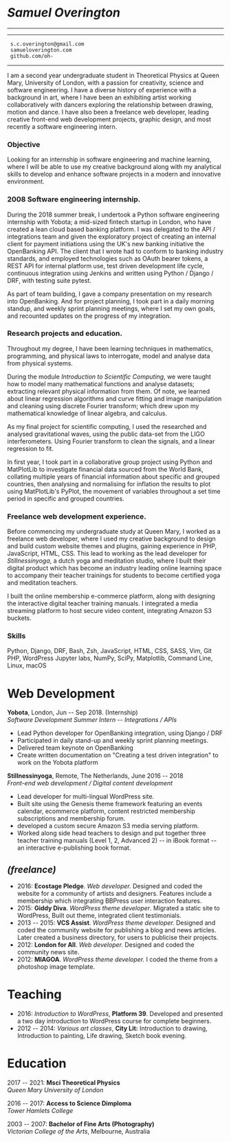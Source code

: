 *Samuel Overington*
===================

------------------------------------------------------------------------

  -- ---------------------------
     s.c.overington@gmail.com
     samueloverington.com
     github.com/oh-
  -- ---------------------------

I am a second year undergraduate student in Theoretical Physics at Queen
Mary, University of London, with a passion for creativity, science and
software engineering. I have a diverse history of experience with a
background in art, where I have been an exhibiting artist working
collaboratively with dancers exploring the relationship between drawing,
motion and dance. I have also been a freelance web developer, leading
creative front-end web development projects, graphic design, and most
recently a software engineering intern.

### Objective

Looking for an internship in software engineering and machine learning,
where I will be able to use my creative background along with my
analytical skills to develop and enhance software projects in a modern
and innovative environment.

### 2008 Software engineering internship.

During the 2018 summer break, I undertook a Python software engineering
internship with Yobota; a mid-sized fintech startup in London, who have
created a lean cloud based banking platform. I was delegated to the API
/ integrations team and given the exploratory project of creating an
internal client for payment initiations using the UK's new banking
initiative the OpenBanking API. The client that I wrote had to conform
to banking industry standards, and employed technologies such as OAuth
bearer tokens, a REST API for internal platform use, test driven
development life cycle, continuous integration using Jenkins and written
using Python / Django / DRF, with testing suite pytest.

As part of team building, I gave a company presentation on my research
into OpenBanking. And for project planning, I took part in a daily
morning standup, and weekly sprint planning meetings, where I set my own
goals, and recounted updates on the progress of my integration.

### Research projects and education.

Throughout my degree, I have been learning techniques in mathematics,
programming, and physical laws to interrogate, model and analyse data
from physical systems.

During the module *Introduction to Scientific Computing*, we were taught
how to model many mathematical functions and analyse datasets;
extracting relevant physical information from them. Of note, we learned
about linear regression algorithms and curve fitting and image
manipulation and cleaning using discrete Fourier transform; which drew
upon my mathematical knowledge of linear algebra, and calculus.

As my final project for scientific computing, I used the researched and
analysed gravitational waves, using the public data-set from the LIGO
interferometers. Using Fourier transform to clean the signals, and a
linear regression to fit.

In first year, I took part in a collaborative group project using Python
and MatPlotLib to investigate financial data sourced from the World
Bank, collating multiple years of financial information about specific
and grouped countries, then analysing and normalising for inflation the
results to plot using MatPlotLib's PyPlot, the movement of variables
throughout a set time period in specific and grouped countries.

### Freelance web development experience.

Before commencing my undergraduate study at Queen Mary, I worked as a
freelance web developer, where I used my creative background to design
and build custom website themes and plugins, gaining experience in PHP,
JavaScript, HTML, CSS. This lead to working as the lead developer for
*Stillnessinyoga*, a dutch yoga and meditation studio, where I built
their digital product which has become an industry leading online
learning space to accompany their teacher trainings for students to
become certified yoga and meditation teachers.

I built the online membership e-commerce platform, along with designing
the interactive digital teacher training manuals. I integrated a media
streaming platform to host secure video content, integrating Amazon S3
buckets.

### Skills

Python, Django, DRF, Bash, Zsh, JavaScript, HTML, CSS, SASS, Vim, Git
PHP, WordPress Jupyter labs, NumPy, SciPy, Matplotlib, Command Line,
Linux, macOS

Web Development
===============

**Yobota**, London, Jun -- Sep 2018. (Internship)\
*Software Development Summer Intern -- Integrations / APIs*

-   Lead Python developer for OpenBanking integration, using Django /
    DRF
-   Participated in daily stand-up and weekly sprint planning meetings.
-   Delivered team keynote on OpenBanking
-   Create written documentation on "Creating a test driven integration"
    to work on the Yobota platform

**Stillnessinyoga**, Remote, The Netherlands, June 2016 -- 2018\
*Front-end web development / Digital content development*

-   Lead developer for multi-lingual WordPress site.
-   Built site using the Genesis theme framework featuring an events
    calendar, ecommerce platform, content restricted membership
    subscriptions and membership forum.
-   developed a custom secure Amazon S3 media serving platform.
-   Worked along side head teachers to design and put together three
    teacher training manuals (Level 1, 2, Advanced 2) -- in iBook format
    -- an interactive e-publishing book format.

*(freelance)*
-------------

-   2016: **Ecostage Pledge**. *Web developer.* Designed and coded the
    website for a community of artists and designers. Features include a
    membership which integrating BBPress user interaction features.
-   2015: **Giddy Diva**. *WordPress theme developer*. Migrated a static
    site to WordPress, Built out theme, integrated client testimonials.
-   2013 -- 2015: **VCS Assist**. *WordPress theme developer.* Designed
    and coded the community website for publishing a blog and news
    articles. Later created a business directory, for users to publicise
    their projects.
-   2012: **London for All**. *Web developer.* Designed and coded the
    community news site.
-   2012: **MIAGOA**. *WordPress theme developer.* I coded the theme
    from a photoshop image template.

Teaching
========

-   2016: *Introduction to WordPress*, **Platform 39**. Developed and
    presented a two day introduction to WordPress course for complete
    beginners.
-   2012 -- 2014: *Various art classes*, **City Lit:** Introduction to
    drawing, Introduction to painting, Life drawing, Sketch book
    evening.

Education
=========

2017 -- 2021: **Msci Theoretical Physics**\
*Queen Mary University of London*

2016 -- 2017: **Access to Science Dimploma**\
*Tower Hamlets College*

2003 -- 2007: **Bachelor of Fine Arts (Photography)**\
*Victorian College of the Arts*, Melbourne, Australia
